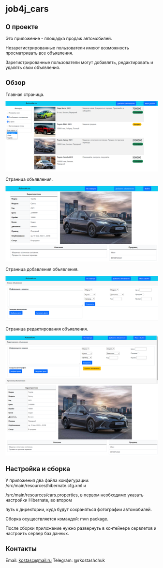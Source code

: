 # job4j_cars
## О проекте

Это приложение - площадка продаж автомобилей.

Незарегистрированные пользователи имеют возможность просматривать все объявления.

Зарегистрированные пользователи  могут добавлять, редактировать и удалять свои объявления.

## Обзор
Главная страница.

![ScreenShot](images/index_logged.png)

Страница объявления.

![ScreenShot](images/detail_anonymous.png)

Страница добавления объявления.

![ScreenShot](images/add.png)

Страница редактирования объявления.

![ScreenShot](images/edit.png)

## Настройка и сборка

У приложения два файла конфигурации: /src/main/resources/hibernate.cfg.xml и

/src/main/resources/cars.properties, в первом необходимо указать настройки Hibernate, во втором

путь к директории, куда будут сохраняться фотографии автомобилей.

Сборка осуществляется командой: mvn package.

После сборки приложение нужно развернуть в контейнере сервлетов и настроить сервер баз данных.

## Контакты

Email: kostasc@mail.ru
Telegram: @rkostashchuk
